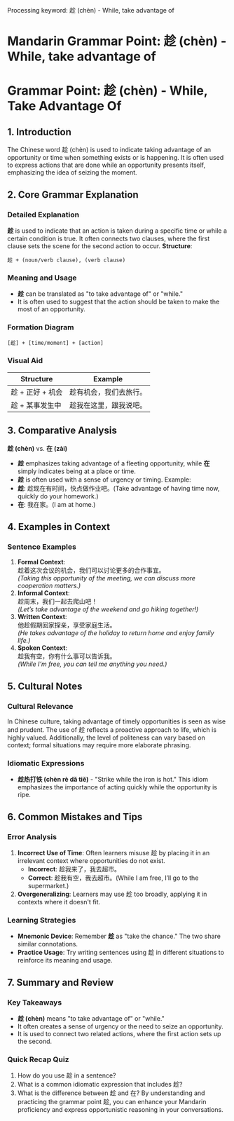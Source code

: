 Processing keyword: 趁 (chèn) - While, take advantage of
# Mandarin Grammar Point: 趁 (chèn) - While, take advantage of
# Grammar Point: 趁 (chèn) - While, Take Advantage Of
## 1. Introduction
The Chinese word 趁 (chèn) is used to indicate taking advantage of an opportunity or time when something exists or is happening. It is often used to express actions that are done while an opportunity presents itself, emphasizing the idea of seizing the moment.
## 2. Core Grammar Explanation
### Detailed Explanation
**趁** is used to indicate that an action is taken during a specific time or while a certain condition is true. It often connects two clauses, where the first clause sets the scene for the second action to occur.
**Structure**:  
```
趁 + (noun/verb clause), (verb clause)
```
### Meaning and Usage
- **趁** can be translated as "to take advantage of" or "while."
- It is often used to suggest that the action should be taken to make the most of an opportunity.
  
### Formation Diagram
```
[趁] + [time/moment] + [action]
```
### Visual Aid
| Structure          | Example                          |
|--------------------|----------------------------------|
| 趁 + 正好 + 机会   | 趁有机会，我们去旅行。          |
| 趁 + 某事发生中   | 趁我在这里，跟我说吧。         |
## 3. Comparative Analysis
**趁 (chèn)** vs. **在 (zài)**
- **趁** emphasizes taking advantage of a fleeting opportunity, while **在** simply indicates being at a place or time.
- **趁** is often used with a sense of urgency or timing.
Example: 
- **趁**: 趁现在有时间，快点做作业吧。(Take advantage of having time now, quickly do your homework.)
- **在**: 我在家。(I am at home.)
## 4. Examples in Context
### Sentence Examples
1. **Formal Context**:  
   趁着这次会议的机会，我们可以讨论更多的合作事宜。  
   *(Taking this opportunity of the meeting, we can discuss more cooperation matters.)*
2. **Informal Context**:  
   趁周末，我们一起去爬山吧！  
   *(Let’s take advantage of the weekend and go hiking together!)*
3. **Written Context**:  
   他趁假期回家探亲，享受家庭生活。  
   *(He takes advantage of the holiday to return home and enjoy family life.)*
4. **Spoken Context**:  
   趁我有空，你有什么事可以告诉我。  
   *(While I’m free, you can tell me anything you need.)*
## 5. Cultural Notes
### Cultural Relevance
In Chinese culture, taking advantage of timely opportunities is seen as wise and prudent. The use of 趁 reflects a proactive approach to life, which is highly valued. Additionally, the level of politeness can vary based on context; formal situations may require more elaborate phrasing.
### Idiomatic Expressions
- **趁热打铁 (chèn rè dǎ tiě)** - "Strike while the iron is hot." This idiom emphasizes the importance of acting quickly while the opportunity is ripe.
## 6. Common Mistakes and Tips
### Error Analysis
1. **Incorrect Use of Time**: Often learners misuse 趁 by placing it in an irrelevant context where opportunities do not exist.
   - **Incorrect**: 趁我来了，我去超市。
   - **Correct**: 趁我有空，我去超市。(While I am free, I’ll go to the supermarket.)
2. **Overgeneralizing**: Learners may use 趁 too broadly, applying it in contexts where it doesn't fit.
### Learning Strategies
- **Mnemonic Device**: Remember **趁** as "take the chance." The two share similar connotations.
- **Practice Usage**: Try writing sentences using 趁 in different situations to reinforce its meaning and usage.
## 7. Summary and Review
### Key Takeaways
- **趁 (chèn)** means "to take advantage of" or "while."
- It often creates a sense of urgency or the need to seize an opportunity.
- It is used to connect two related actions, where the first action sets up the second.
### Quick Recap Quiz
1. How do you use 趁 in a sentence?
2. What is a common idiomatic expression that includes 趁?
3. What is the difference between 趁 and 在?
By understanding and practicing the grammar point 趁, you can enhance your Mandarin proficiency and express opportunistic reasoning in your conversations.

